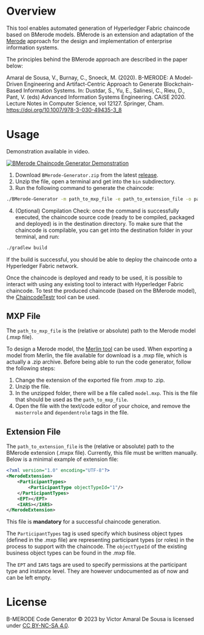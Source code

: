 # Overview
This tool enables automated generation of Hyperledger Fabric chaincode based on BMerode models.
BMerode is an extension and adaptation of the [Merode](http://merode.econ.kuleuven.ac.be/) approach for the design and implementation of enterprise information systems.

The principles behind the BMerode approach are described in the paper below:

Amaral de Sousa, V., Burnay, C., Snoeck, M. (2020). B-MERODE: A Model-Driven Engineering and Artifact-Centric Approach to Generate Blockchain-Based Information Systems. In: Dustdar, S., Yu, E., Salinesi, C., Rieu, D., Pant, V. (eds) Advanced Information Systems Engineering. CAiSE 2020. Lecture Notes in Computer Science, vol 12127. Springer, Cham. https://doi.org/10.1007/978-3-030-49435-3_8

# Usage
Demonstration available in video.

[![BMerode Chaincode Generator Demonstration](https://img.youtube.com/vi/rdUwocWaw1k/0.jpg)](https://www.youtube.com/watch?v=rdUwocWaw1k)


1. Download `BMerode-Generator.zip` from the latest [release](https://github.com/AmaVic/BMerode-Generator/releases/tag/v0.5-dev).
2. Unzip the file, open a terminal and get into the `bin` subdirectory.
3. Run the following command to generate the chaincode:
```bash
./BMerode-Generator -m path_to_mxp_file -e path_to_extension_file -o path_to_destination_directory
```

4. (Optional) Compilation Check: once the command is successfully executed, the chaincode source code (ready to be compiled, packaged and deployed) is in the destination directory. To make sure that the chaincode is compilable, you can get into the destination folder in your terminal, and run:
```bash
./gradlew build
```
If the build is successful, you should be able to deploy the chaincode onto a Hyperledger Fabric network.

Once the chaincode is deployed and ready to be used, it is possible to interact with using any existing tool to interact with Hyperledger Fabric chaincode. To test the produced chaincode (based on the BMerode model), the [ChaincodeTestr](https://github.com/AmaVic/ChaincodeTestr) tool can be used.

## MXP File
The `path_to_mxp_file` is the (relative or absolute) path to the Merode model (.mxp file).

To design a Merode model, the [Merlin tool](https://www.merlin-academic.com) can be used. When exporting a model from Merlin, the file available
for download is a .mxp file, which is actually a .zip archive. Before being able to run the code generator, follow the following steps:

1. Change the extension of the exported file from .mxp to .zip.
2. Unzip the file.
3. In the unzipped folder, there will be a file called `model.mxp`. This is the file that should be used as the `path_to_mxp_file`.
4. Open the file with the text/code editor of your choice, and remove the `masterrole` and `dependentrole` tags in the file.

## Extension File
The `path_to_extension_file` is the (relative or absolute) path to the BMerode extension (.mxpx file). Currently, this file must be written manually. Below is a minimal example of extension file:
```xml
<?xml version="1.0" encoding="UTF-8"?>
<MerodeExtension>
    <ParticipantTypes>
        <ParticipantType objectTypeId="1"/>
    </ParticipantTypes>
    <EPT></EPT>
    <IARS></IARS>
</MerodeExtension>
```

This file is **mandatory** for a successful chaincode generation.

The `ParticipantTypes` tag is used specify which business object types (defined in the .mxp file) are representing participant types (or roles) in the process to support with the chaincode.
The `objectTypeId` of the existing business object types can be found in the .mxp file.

The `EPT` and `IARS` tags are used to specify permissions at the participant type and instance level. They are however undocumented as of now and can be left empty.

# License
B-MERODE Code Generator © 2023 by Victor Amaral De Sousa is licensed under [CC BY-NC-SA 4.0](https://creativecommons.org/licenses/by-nc-sa/4.0/).
